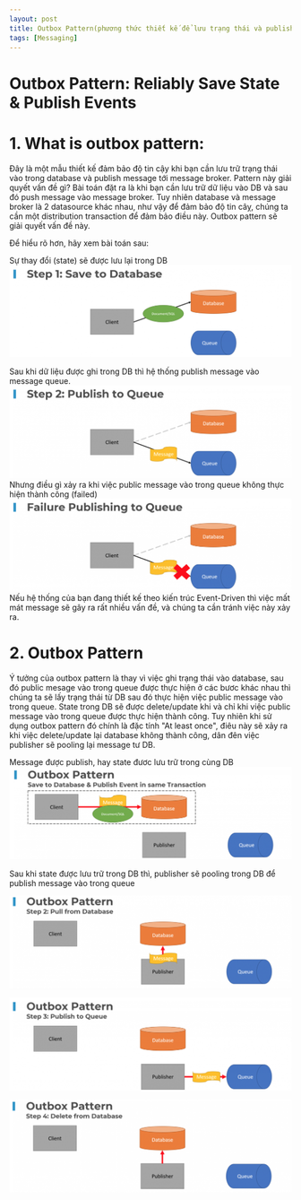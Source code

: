```yaml
---
layout: post
title: Outbox Pattern(phương thức thiết kế để lưu trạng thái và publish event đáng tin cậy)
tags: [Messaging]
---
```


# Outbox Pattern: Reliably Save State & Publish Events

# 1. What is outbox pattern: 
Đây là một mẫu thiết kế đảm bảo độ tin cậy khi bạn cần lưu trữ trạng thái vào trong database và publish message tới message broker. 
Pattern này giải quyết vấn đề gì? Bài toán đặt ra là khi bạn cần lưu trữ dữ liệu vào DB và sau đó push message vào message broker. Tuy nhiên database 
và message broker là 2 datasource khác nhau, như vậy để đảm bảo độ tin câỵ, chúng ta cần một distribution transaction để đảm bảo điều này. Outbox pattern sẽ giải quyết vấn đề này.

Để hiểu rõ hơn, hãy xem bài toán sau: 

Sự thay đổi (state) sẽ được lưu lại trong DB
![outbox01](/img/outbox_01.png "outbox1")

Sau khi dữ liệu được ghi trong DB thì hệ thống publish message vào message queue.
![outbox02](/img/outbox_02.png "outbox2")
Nhưng điều gì xảy ra khi việc public message vào trong queue không thực hiện thành công (failed)
![outbox03](/img/outbox_03.png "outbox2")
Nếu hệ thống của bạn đang thiết kế theo kiến trúc Event-Driven thì việc mất mát message sẽ gây ra rất nhiều vấn đề, và chúng ta cần tránh việc này xảy ra.

# 2. Outbox Pattern
Ý tưởng của outbox pattern là thay vì việc ghi trạng thái vào database, sau đó public mesage vào trong queue được thực hiện ở các bươc khác nhau thì chúng ta sẽ lấy trạng thái từ DB sau đó thực hiện việc public message vào trong queue. State trong DB sẽ được delete/update khi và chỉ khi việc public message vào trong queue được thực hiện thành công. Tuy nhiên khi sử dụng outbox pattern đó chính là đặc tính "At least once", điêu này sẽ xảy ra khi việc delete/update lại database không thành công, dân đên việc publisher sẽ pooling lại message tư DB. 

Message được publish, hay state đươc lưu trữ trong cùng DB
![outbox04](/img/outbox_4.png "outbox4")

Sau khi state được lưu trữ trong DB thì, publisher sẽ pooling trong DB để publish message vào trong queue

![outbox05](/img/outbox_5.png "outbox5")

![outbox06](/img/outbox_6.png "outbox6")

![outbox07](/img/outbox_7.png "outbox7")
